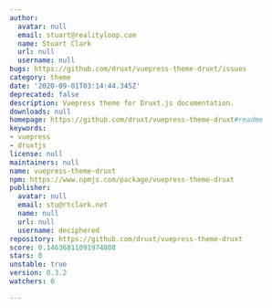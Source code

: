 ```yaml
---
author:
  avatar: null
  email: stuart@realityloop.com
  name: Stuart Clark
  url: null
  username: null
bugs: https://github.com/druxt/vuepress-theme-druxt/issues
category: theme
date: '2020-09-01T03:14:44.345Z'
deprecated: false
description: Vuepress theme for Druxt.js documentation.
downloads: null
homepage: https://github.com/druxt/vuepress-theme-druxt#readme
keywords:
- vuepress
- druxtjs
license: null
maintainers: null
name: vuepress-theme-druxt
npm: https://www.npmjs.com/package/vuepress-theme-druxt
publisher:
  avatar: null
  email: stu@rtclark.net
  name: null
  url: null
  username: deciphered
repository: https://github.com/druxt/vuepress-theme-druxt
score: 0.14636811091974808
stars: 0
unstable: true
version: 0.3.2
watchers: 0

---
```


